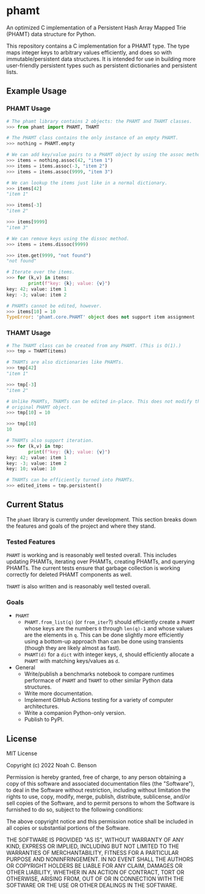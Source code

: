 # phamt

An optimized C implementation of a Persistent Hash Array Mapped Trie (PHAMT)
data structure for Python.

This repository contains a C implementation for a PHAMT type. The type maps
integer keys to arbitrary values efficiently, and does so with
immutable/persistent data structures. It is intended for use in building more
user-friendly persistent types such as persistent dictionaries and persistent
lists.

## Example Usage

### PHAMT Usage

```python
# The phamt library contains 2 objects: the PHAMT and THAMT classes.
>>> from phamt import PHAMT, THAMT

# The PHAMT class contains the only instance of an empty PHAMT.
>>> nothing = PHAMT.empty

# We can add key/value pairs to a PHAMT object by using the assoc method.
>>> items = nothing.assoc(42, "item 1")
>>> items = items.assoc(-3, "item 2")
>>> items = items.assoc(9999, "item 3")

# We can lookup the items just like in a normal dictionary.
>>> items[42]
"item 1"

>>> items[-3]
"item 2"

>>> items[9999]
"item 3"

# We can remove keys using the dissoc method.
>>> items = items.dissoc(9999)

>>> item.get(9999, "not found")
"not found"

# Iterate over the items.
>>> for (k,v) in items:
        print(f"key: {k}; value: {v}")
key: 42; value: item 1
key: -3; value: item 2

# PHAMTs cannot be edited, however.
>>> items[10] = 10
TypeError: 'phamt.core.PHAMT' object does not support item assignment
```

### THAMT Usage

```python
# The THAMT class can be created from any PHAMT. (This is O(1).)
>>> tmp = THAMT(items)

# THAMTs are also dictionaries like PHAMTs.
>>> tmp[42]
"item 1"

>>> tmp[-3]
"item 2"

# Unlike PHAMTs, THAMTs can be edited in-place. This does not modify the
# original PHAMT object.
>>> tmp[10] = 10

>>> tmp[10]
10

# THAMTs also support iteration.
>>> for (k,v) in tmp:
        print(f"key: {k}; value: {v}")
key: 42; value: item 1
key: -3; value: item 2
key: 10; value: 10

# THAMTs can be efficiently turned into PHAMTs.
>>> edited_items = tmp.persistent()
```

## Current Status

The `phamt` library is currently under development. This section breaks down
the features and goals of the project and where they stand.

### Tested Features

`PHAMT` is working and is reasonably well tested overall. This includes updating
PHAMTs, iterating over PHAMTs, creating PHAMTs, and querying PHAMTs. The current
tests ensure that garbage collection is working correctly for deleted PHAMT
components as well.

`THAMT` is also written and is reasonably well tested overall.

### Goals

* `PHAMT`
  * `PHAMT.from_list(q)` (or `from_iter`?) should efficiently create a `PHAMT`
    whose keys are the numbers `0` through `len(q)-1` and whose values are the
    elements in `q`. This can be done slightly more efficiently using a
    bottom-up approach than can be done using transients (though they are likely
    almost as fast).
  * `PHAMT(d)` for a `dict` with integer keys, `d`, should efficiently allocate
    a `PHAMT` with matching keys/values as `d`.
* General
  * Write/publish a benchmarks notebook to compare runtimes performace of
    `PHAMT` and `THAMT` to other similar Python data structures.
  * Write more documentation.
  * Implement GitHub Actions testing for a variety of computer architectures.
  * Write a companion Python-only version.
  * Publish to PyPI.

## License

MIT License

Copyright (c) 2022 Noah C. Benson

Permission is hereby granted, free of charge, to any person obtaining a copy
of this software and associated documentation files (the "Software"), to deal
in the Software without restriction, including without limitation the rights
to use, copy, modify, merge, publish, distribute, sublicense, and/or sell
copies of the Software, and to permit persons to whom the Software is
furnished to do so, subject to the following conditions:

The above copyright notice and this permission notice shall be included in all
copies or substantial portions of the Software.

THE SOFTWARE IS PROVIDED "AS IS", WITHOUT WARRANTY OF ANY KIND, EXPRESS OR
IMPLIED, INCLUDING BUT NOT LIMITED TO THE WARRANTIES OF MERCHANTABILITY,
FITNESS FOR A PARTICULAR PURPOSE AND NONINFRINGEMENT. IN NO EVENT SHALL THE
AUTHORS OR COPYRIGHT HOLDERS BE LIABLE FOR ANY CLAIM, DAMAGES OR OTHER
LIABILITY, WHETHER IN AN ACTION OF CONTRACT, TORT OR OTHERWISE, ARISING FROM,
OUT OF OR IN CONNECTION WITH THE SOFTWARE OR THE USE OR OTHER DEALINGS IN THE
SOFTWARE.

